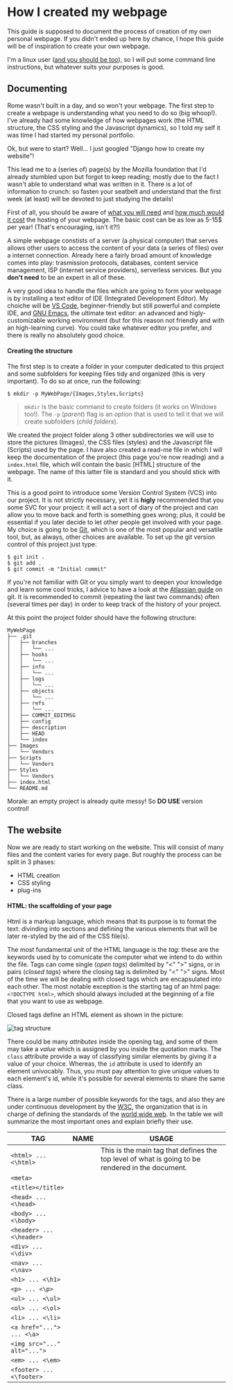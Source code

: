 # How I created my webpage

This guide is supposed to document the process of creation of my own personal webpage. If you didn't ended up here by chance, I hope this guide will be of inspiration to create your own webpage.

I'm a linux user ([and you should be too](https://itsfoss.com/reasons-switch-linux-windows-xp/)), so I will put some command line instructions, but whatever suits your purposes is good.

## Documenting 

Rome wasn't built in a day, and so won't your webpage. The first step to create a webpage is understanding what you need to do so (big whoop!). I've already had some knowledge of how webpages work (the HTML structure, the CSS styling and the Javascript dynamics), so I told my self it was time I had started my personal portfolio. 

Ok, but were to start? Well... I just googled "Django how to create my website"!

This lead me to a (series of) page(s) by the Mozilla foundation that I'd already stumbled upon but forgot to keep reading; mostly due to the fact I wasn't able to understand what was written in it. 
There is a lot of information to crunch: so fasten your seatbelt and understand that the first week (at least) will be devoted to just studying the details!

First of all, you should be aware of [what you will need](https://developer.mozilla.org/en-US/docs/Learn/Common_questions/What_software_do_I_need) and [how much would it cost](https://developer.mozilla.org/en-US/docs/Learn/Common_questions/How_much_does_it_cost) the hosting of your webpage. The basic cost can be as low as 5-15$ per year! (That's encouraging, isn't it?!)

A simple webpage constists of a server (a physical computer) that serves allows other users to access the content of your data (a series of files) over a internet connection. Already here a fairly broad amount of knowledge comes into play: trasmission protocols, databases, content service management, ISP (internet service providers), serverless services. But you **don't need**  to be an expert in all of these.

A very good idea to handle the files which are going to form your webpage is by installing a text editor of IDE (Integrated Development Editor). My choiche will be [VS Code](https://code.visualstudio.com/), beginner-friendly but still powerful and complete IDE, and [GNU Emacs](https://www.gnu.org/software/emacs/), the ultimate text editor: an advanced and higly-customizable working environment (but for this reason not friendly and with an high-learning curve). You could take whatever editor you prefer, and there is really no absolutely good choice.

#### Creating the structure

The first step is to create a folder in your computer dedicated to this project and some subfolders for keeping files tidy and organized (this is very important).
To do so at once, run the following:

    $ mkdir -p MyWebPage/{Images,Styles,Scripts}

> `mkdir` is the basic command to create folders (it works on Windows too!). The `-p` (_parent_) flag is an option that is used to tell it that we will create subfolders (_child folders_).

We created the project folder along 3 other subdirectories we will use to store the pictures (Images), the CSS files (styles) and the Javascript file (Scripts) used by the page. I have also created a read-me file in which I will keep the documentation of the project (this page you're now reading) and a `index.html` file, which will contain the basic [HTML] structure of the webpage. The name of this latter file is standard and you should stick with it. 

This is a good point to introduce some Version Control System (VCS) into our project. It is not strictly necessary, yet it is **higly** recommended that you some SVC for your project: it will act a sort of diary of the project and can allow you to move back and forth is something goes wrong; plus, it could be essential if you later decide to let other people get involved with your page. My choice is going to be [Git](https://git-scm.com/), which is one of the most popular and versatile tool, but, as always, other choices are available. To set up the git version control of this project just type:

    $ git init .
    $ git add .
    $ git commit -m "Initial commit"
If you're not familiar with Git or you simply want to deepen your knowledge and learn some cool tricks, I advice to have a look at the [Atlassian guide](https://www.atlassian.com/git) on git. It is recommended to commit (repeating the last two commands) often (several times per day) in order to keep track of the history of your project.

At this point the project folder should have the following structure:

```
MyWebPage
├── .git
│   ├── branches
│   │   └── ... 
│   ├── hooks
│   │   └── ... 
│   ├── info
│   │   └── ... 
│   ├── logs
│   │   └── ... 
│   ├── objects
│   │   └── ... 
│   ├── refs
│   │   └── ... 
│   ├── COMMIT_EDITMSG
│   ├── config
│   ├── description
│   ├── HEAD
│   └── index
├── Images
│   └── Vendors
├── Scripts
│   └── Vendors
├── Styles
│   └── Vendors
├── index.html
└── README.md
```

Morale: an empty project is already quite messy! So **DO USE** version control!

## The website

Now we are ready to start working on the website. This will consist of many files and the content varies for every page. But roughly the process can be split in 3 phases:
- HTML creation
- CSS styling
- plug-ins

#### HTML: the scaffolding of your page

Html is a markup language, which means that its purpose is to format the text: divinding into sections and defining the various elements that will be later re-styled by the aid of the CSS file(s).

The most fundamental unit of the HTML language is the _tag_: these are the keywords used by to comunicate the computer what we intend to do within the file.
Tags can come single (_open tags_) delimited by  "<" ">" signs, or in pairs (_closed tags_) where the closing tag is delimited by "<\" ">" signs.
Most of the time we will be dealing with closed tags which are encapsulated into each other.
The most notable exception is the starting tag of an html page: `<!DOCTYPE html>`, which should always included at the beginning of a file that you want to use as webpage. 

Closed tags define an HTML element as shown in the picture:

![tag structure](./Images/Vendors/tags.svg "Image source [Wikipedia](https://en.wikipedia.org/wiki/HTML_element#Syntax)")

There could be many _attributes_ inside the opening tag, and some of them may take a _value_ which is assigned by you inside the quotation marks. The `class` attribute provide a way of classifying similar elements by giving it a value of your choice. Whereas, the `id` attribute is used to identify an element univocably. Thus, you must pay attention to give unique values to each element's id, while it's possible for several elements to share the same class.

There is a large number of possible keywords for the tags, and also they are under continuous development by the [W3C](https://www.w3.org/), the organization that is in charge of defining the standards of the [world wide web](https://en.wikipedia.org/wiki/World_Wide_Web).
In the table we will summarize the most important ones and explain briefly their use. 

| TAG | NAME |  USAGE|
|---| --- | ---|
| `<html> ... <\html>` | | This is the main tag that defines the top level of what is going to be rendered in the document.
| `<meta>` | | |
| `<title></title>` | |  |
| `<head> ... <\head>` | |  |
| `<body> ... <\body>` | | |
| `<header> ... <\header>` | | |
| `<div> ... <\div>` | | |
| `<nav> ... <\nav>` | | |
| `<h1> ... <\h1>` | | |
| `<p> ... <\p>` | | |
| `<ul> ... <\ul>` | | |
| `<ol> ... <\ol>` | | |
| `<li> ... <\li>`  |  | |
| `<a href="..."> ... <\a>` | | | 
| `<img src="..." alt="...">` | | | 
| `<em> ... <\em>` | | | 
| `<footer> ... <\footer>` | | |